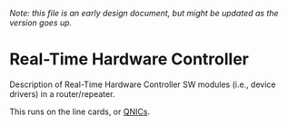 
*Note: this file is an early design document, but might be updated as the version goes up.*

# Real-Time Hardware Controller #

Description of Real-Time Hardware Controller SW modules (i.e., device drivers) in a router/repeater.

This runs on the line cards, or [QNICs](QNIC).
